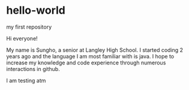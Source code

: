 # hello-world
my first repository


Hi everyone!

My name is Sungho, a senior at Langley High School. I started coding 2 years ago and the language I am most familiar with is java.
I hope to increase my knowledge and code experience through numerous interactions in github.

I am testing atm
